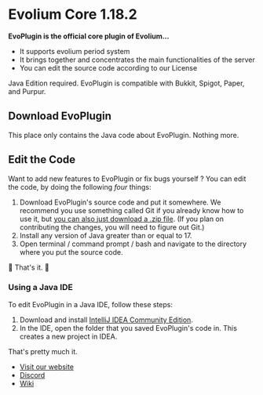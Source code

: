 <h1>
     Evolium Core 1.18.2
</h1>

**EvoPlugin is the official core plugin of Evolium...**

* It supports evolium period system
* It brings together and concentrates the main functionalities of the server
* You can edit the source code according to our License

Java Edition required. EvoPlugin is compatible with Bukkit, Spigot, Paper, and Purpur.

## Download EvoPlugin

This place only contains the Java code about EvoPlugin. Nothing more.

Edit the Code
---------

Want to add new features to EvoPlugin or fix bugs yourself ? You can edit the code, by doing the following *four* things:

1. Download EvoPlugin's source code and put it somewhere. We recommend you use something called Git if you already know how to use it, but [you can also just download a .zip file](https://github.com/Palmuss/EvoliumRepo/archive/refs/heads/main.zip). (If you plan on contributing the changes, you will need to figure out Git.)
2. Install any version of Java greater than or equal to 17.
3. Open terminal / command prompt / bash and navigate to the directory where you put the source code.

🎉 That's it. 🎉

### Using a Java IDE

To edit EvoPlugin in a Java IDE, follow these steps:

1. Download and install [IntelliJ IDEA Community Edition](https://www.jetbrains.com/idea/download/).
2. In the IDE, open the folder that you saved EvoPlugin's code in. This creates a new project in IDEA.

That's pretty much it.

* [Visit our website](www.evolium.fr)
* [Discord](https://discord.evolium.fr)
* [Wiki](https://github.com/Palmuss/EvoliumRepo/wiki/)
